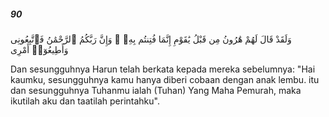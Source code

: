 ##### 90

<span class="ayah">وَلَقَدْ قَالَ لَهُمْ هَٰرُونُ مِن قَبْلُ يَٰقَوْمِ إِنَّمَا فُتِنتُم بِهِۦ ۖ وَإِنَّ رَبَّكُمُ ٱلرَّحْمَٰنُ فَٱتَّبِعُونِى وَأَطِيعُوٓا۟ أَمْرِى</span>

<span class="ayah_translation">Dan sesungguhnya Harun telah berkata kepada mereka sebelumnya: "Hai kaumku, sesungguhnya kamu hanya diberi cobaan dengan anak lembu. itu dan sesungguhnya Tuhanmu ialah (Tuhan) Yang Maha Pemurah, maka ikutilah aku dan taatilah perintahku".</span>
